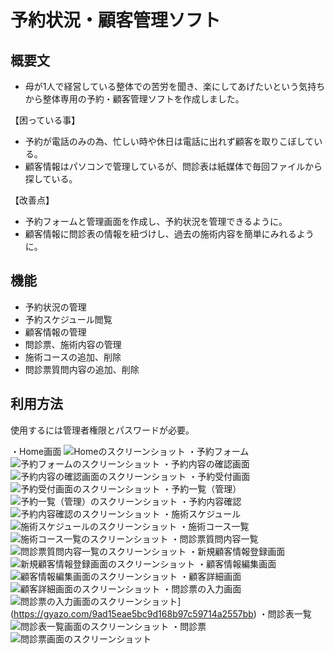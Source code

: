 # 予約状況・顧客管理ソフト

## 概要文
* 母が1人で経営している整体での苦労を聞き、楽にしてあげたいという気持ちから整体専用の予約・顧客管理ソフトを作成しました。

【困っている事】
* 予約が電話のみの為、忙しい時や休日は電話に出れず顧客を取りこぼしている。
* 顧客情報はパソコンで管理しているが、問診表は紙媒体で毎回ファイルから探している。

【改善点】
* 予約フォームと管理画面を作成し、予約状況を管理できるように。
* 顧客情報に問診表の情報を紐づけし、過去の施術内容を簡単にみれるように。


## 機能
* 予約状況の管理
* 予約スケジュール閲覧
* 顧客情報の管理
* 問診票、施術内容の管理
* 施術コースの追加、削除
* 問診票質問内容の追加、削除


## 利用方法

使用するには管理者権限とパスワードが必要。

・Home画面
![Homeのスクリーンショット](https://i.gyazo.com/c24aa3cf379e05f2a9682058f64979f6.png)
・予約フォーム
![予約フォームのスクリーンショット](https://i.gyazo.com/a1333f9b2163980e41512b9c80b71b9a.png)
・予約内容の確認画面
![予約内容の確認画面のスクリーンショット](https://i.gyazo.com/993b4fad05db77042bbad1cd9410d652.png)
・予約受付画面
![予約受付画面のスクリーンショット](https://i.gyazo.com/05c81ed22e797eb9ab7c00da2b0c52b5.png)
・予約一覧（管理）
![予約一覧（管理）のスクリーンショット](https://i.gyazo.com/6dce4b9d8959fe13e91fb4f027241dfa.png)
・予約内容確認
![予約内容確認のスクリーンショット](https://i.gyazo.com/0572d50608492ae58e794d48af703103.png)
・施術スケジュール
![施術スケジュールのスクリーンショット](https://i.gyazo.com/339c52b4bd47fda3db4b95c5644b16cb.png)
・施術コース一覧
![施術コース一覧のスクリーンショット](https://i.gyazo.com/c228f74268e5f15a7fef691470d1410c.png)
・問診票質問内容一覧
![問診票質問内容一覧のスクリーンショット](https://i.gyazo.com/5a706d440204e8287bfab7562b8fd853.png)
・新規顧客情報登録画面
![新規顧客情報登録画面のスクリーンショット](https://i.gyazo.com/19cf3ab05fc76397a882fb19cfaba21c.png)
・顧客情報編集画面
![顧客情報編集画面のスクリーンショット](https://i.gyazo.com/bc0edf2dde06a1cdc2259e2c0bc5d638.png)
・顧客詳細画面
![顧客詳細画面のスクリーンショット](https://i.gyazo.com/039e3e0c3c072432562d91a2cbb8427e.png)
・問診票の入力画面
![問診票の入力画面のスクリーンショット](https://i.gyazo.com/9ad15eae5bc9d168b97c59714a2557bb.png)](https://gyazo.com/9ad15eae5bc9d168b97c59714a2557bb)
・問診表一覧
![問診表一覧画面のスクリーンショット](https://i.gyazo.com/831032826f37477b4144636eaaa5957e.png)
・問診票
![問診票画面のスクリーンショット](https://i.gyazo.com/a3b3986216acf6a5080ca3f73593432b.png)
